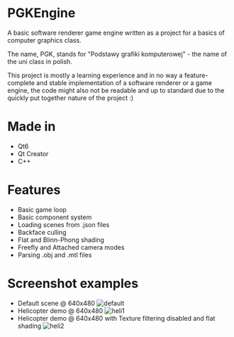 # PGKEngine
A basic software renderer game engine written as a project for a basics of computer graphics class.

The name, PGK, stands for "Podstawy grafiki komputerowej" - the name of the uni class in polish.

This project is mostly a learning experience and in no way a feature-complete and stable implementation of a software renderer or a game engine, the code might also not be readable and up to standard due to the quickly put together nature of the project :)

# Made in
- Qt6
- Qt Creator
- C++

# Features
- Basic game loop
- Basic component system
- Loading scenes from .json files
- Backface culling
- Flat and Blinn-Phong shading
- Freefly and Attached camera modes
- Parsing .obj and .mtl files

# Screenshot examples
- Default scene @ 640x480
  ![default](https://github.com/user-attachments/assets/45ba897b-3970-4361-8488-fc077f58f278)
- Helicopter demo @ 640x480
  ![heli1](https://github.com/user-attachments/assets/ad249bf2-81b8-48f9-be8f-ea0849842c6a)
- Helicopter demo @ 640x480 with Texture filtering disabled and flat shading
  ![heli2](https://github.com/user-attachments/assets/93ae1f82-6bef-48af-9575-8edbf1b6a763)
